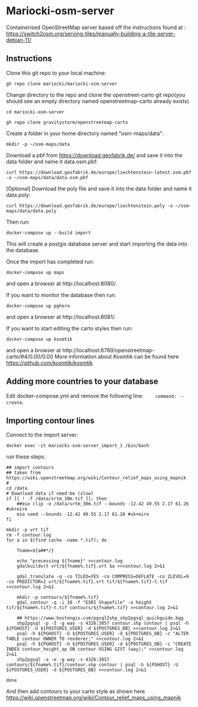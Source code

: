 # Mariocki-osm-server

Containerised OpenStreetMap server based off the instructions found at : https://switch2osm.org/serving-tiles/manually-building-a-tile-server-debian-11/

## Instructions
Clone this git repo to your local machine:

```
gh repo clone mariocki/mariocki-osm-server
```

Change directory to the repo and clone the openstreet-carto git repo(you should see an empty directory named openstreetmap-carto already exists)

```
cd mariocki-osm-server

gh repo clone gravitystorm/openstreetmap-carto
```

Create a folder in your home directory named "osm-maps/data":
```
mkdir -p ~/osm-maps/data
```

Download a pbf from https://download.geofabrik.de/ and save it into the data folder and name it data.osm.pbf:

```
curl https://download.geofabrik.de/europe/liechtenstein-latest.osm.pbf -o ~/osm-maps/data/data.osm.pbf
```

[Optional]
Download the poly file and save it into the data folder and name it data.poly:

```
curl https://download.geofabrik.de/europe/liechtenstein.poly -o ~/osm-maps/data/data.poly
```

Then run:

```
docker-compose up --build import
```

This will create a postgis database server and start importing the data into the database.

Once the import has completed run:
```
docker-compose up maps
```

and open a browser at http://localhost:8080/.

If you want to monitor the database then run:
```
docker-compose up pghero
```
and open a browser at http://localhost:8081/.

If you want to start editing the carto styles then run:
```
docker-compose up kosmtik
```
and open a browser at http://localhost:6789/openstreetmap-carto/#4/0.00/0.00
More information about Kosmtik can be found here https://github.com/kosmtik/kosmtik

## Adding more countries to your database
Edit docker-compose.yml and remove the following line: `    command: --create`.

## Importing contour lines

Connect to the import server:
```
docker exec -it mariocki-osm-server_import_1 /bin/bash
```

run these steps:
```
## import contours
## taken from https://wiki.openstreetmap.org/wiki/Contour_relief_maps_using_mapnik
#
cd /data
# Download data if need-be (slow)
if [[ ! -f /data/srtm_30m.tif ]]; then
    ##eio clip -o /data/srtm_30m.tif --bounds -12.42 49.55 2.17 61.26 #uk+eire
    eio seed --bounds -12.42 49.55 2.17 61.26 #uk+eire
fi

mkdir -p vrt tif
rm -f contour.log
for a in $(find cache -name *.tif); do

    fname=${a##*/}

    echo "processing ${fname}" >>contour.log
    gdalbuildvrt vrt/${fname%.tif}.vrt $a >>contour.log 2>&1

    gdal_translate -q -co TILED=YES -co COMPRESS=DEFLATE -co ZLEVEL=9 -co PREDICTOR=2 vrt/${fname%.tif}.vrt tif/${fname%.tif}-t.tif >>contour.log 2>&1

    mkdir -p contours/${fname%.tif}
    gdal_contour -q -i 10 -f "ESRI Shapefile" -a height tif/${fname%.tif}-t.tif contours/${fname%.tif} >>contour.log 2>&1

    ## https://www.bostongis.com/pgsql2shp_shp2pgsql_quickguide.bqg
    shp2pgsql -p -I -g way -s 4326:3857 contour.shp contour | psql -h ${PGHOST} -U ${POSTGRES_USER} -d ${POSTGRES_DB} >>contour.log 2>&1
    psql -h ${PGHOST} -U ${POSTGRES_USER} -d ${POSTGRES_DB} -c "ALTER TABLE contour OWNER TO renderer;" >>contour.log 2>&1
    psql -h ${PGHOST} -U ${POSTGRES_USER} -d ${POSTGRES_DB} -c "CREATE INDEX contour_height_ap ON contour USING GIST (way);" >>contour.log 2>&1
    shp2pgsql -a -e -g way -s 4326:3857 contours/${fname%.tif}/contour.shp contour | psql -h ${PGHOST} -U ${POSTGRES_USER} -d ${POSTGRES_DB} >>contour.log 2>&1

done
```

And then add contours to your carto style as shown here https://wiki.openstreetmap.org/wiki/Contour_relief_maps_using_mapnik
